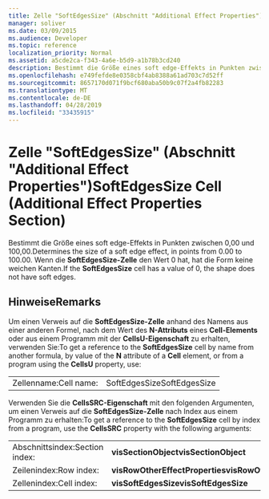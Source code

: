 ```yaml
---
title: Zelle "SoftEdgesSize" (Abschnitt "Additional Effect Properties")
manager: soliver
ms.date: 03/09/2015
ms.audience: Developer
ms.topic: reference
localization_priority: Normal
ms.assetid: a5cde2ca-f343-4a6e-b5d9-a1b78b3cd240
description: Bestimmt die Größe eines soft edge-Effekts in Punkten zwischen 0,00 und 100,00. Wenn die SoftEdgesSize-Zelle den Wert 0 hat, hat die Form keine weichen Kanten.
ms.openlocfilehash: e749fefde8e0358cbf4ab8388a61ad703c7d52ff
ms.sourcegitcommit: 8657170d071f9bcf680aba50b9c07f2a4fb82283
ms.translationtype: MT
ms.contentlocale: de-DE
ms.lasthandoff: 04/28/2019
ms.locfileid: "33435915"
---
```

# <a name="softedgessize-cell-additional-effect-properties-section"></a><span data-ttu-id="c591b-104">Zelle "SoftEdgesSize" (Abschnitt "Additional Effect Properties")</span><span class="sxs-lookup"><span data-stu-id="c591b-104">SoftEdgesSize Cell (Additional Effect Properties Section)</span></span>

<span data-ttu-id="c591b-105">Bestimmt die Größe eines soft edge-Effekts in Punkten zwischen 0,00 und 100,00.</span><span class="sxs-lookup"><span data-stu-id="c591b-105">Determines the size of a soft edge effect, in points from 0.00 to 100.00.</span></span> <span data-ttu-id="c591b-106">Wenn die **SoftEdgesSize-Zelle** den Wert 0 hat, hat die Form keine weichen Kanten.</span><span class="sxs-lookup"><span data-stu-id="c591b-106">If the **SoftEdgesSize** cell has a value of 0, the shape does not have soft edges.</span></span> 
  
## <a name="remarks"></a><span data-ttu-id="c591b-107">Hinweise</span><span class="sxs-lookup"><span data-stu-id="c591b-107">Remarks</span></span>

<span data-ttu-id="c591b-108">Um einen Verweis auf die **SoftEdgesSize-Zelle** anhand des Namens aus einer anderen Formel, nach dem Wert des **N-Attributs** eines **Cell-Elements** oder aus einem Programm mit der **CellsU-Eigenschaft** zu erhalten, verwenden Sie:</span><span class="sxs-lookup"><span data-stu-id="c591b-108">To get a reference to the **SoftEdgesSize** cell by name from another formula, by value of the **N** attribute of a **Cell** element, or from a program using the **CellsU** property, use:</span></span> 
  
|||
|:-----|:-----|
| <span data-ttu-id="c591b-109">Zellenname:</span><span class="sxs-lookup"><span data-stu-id="c591b-109">Cell name:</span></span>  <br/> | <span data-ttu-id="c591b-110">SoftEdgesSize</span><span class="sxs-lookup"><span data-stu-id="c591b-110">SoftEdgesSize</span></span>  <br/> |
   
<span data-ttu-id="c591b-111">Verwenden Sie die **CellsSRC-Eigenschaft** mit den folgenden Argumenten, um einen Verweis auf die **SoftEdgesSize-Zelle** nach Index aus einem Programm zu erhalten:</span><span class="sxs-lookup"><span data-stu-id="c591b-111">To get a reference to the **SoftEdgesSize** cell by index from a program, use the **CellsSRC** property with the following arguments:</span></span> 
  
|||
|:-----|:-----|
| <span data-ttu-id="c591b-112">Abschnittsindex:</span><span class="sxs-lookup"><span data-stu-id="c591b-112">Section index:</span></span>  <br/> |<span data-ttu-id="c591b-113">**visSectionObject**</span><span class="sxs-lookup"><span data-stu-id="c591b-113">**visSectionObject**</span></span> <br/> |
| <span data-ttu-id="c591b-114">Zeilenindex:</span><span class="sxs-lookup"><span data-stu-id="c591b-114">Row index:</span></span>  <br/> |<span data-ttu-id="c591b-115">**visRowOtherEffectProperties**</span><span class="sxs-lookup"><span data-stu-id="c591b-115">**visRowOtherEffectProperties**</span></span> <br/> |
| <span data-ttu-id="c591b-116">Zellenindex:</span><span class="sxs-lookup"><span data-stu-id="c591b-116">Cell index:</span></span>  <br/> |<span data-ttu-id="c591b-117">**visSoftEdgesSize**</span><span class="sxs-lookup"><span data-stu-id="c591b-117">**visSoftEdgesSize**</span></span> <br/> |
   

